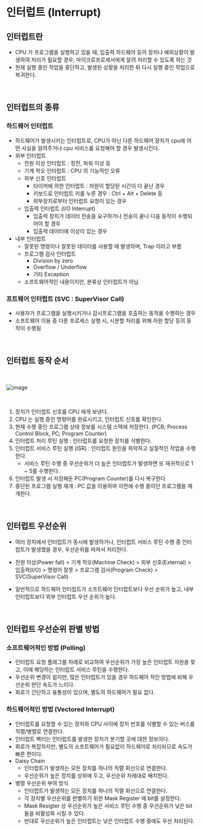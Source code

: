 # 인터럽트 (Interrupt)

## 인터럽트란
+ CPU 가 프로그램을 실행하고 있을 때, 입출력 하드웨어 등의 장치나 예외상황이 발생하여 처리가 필요할 경우, 마이크로프로세서에게 알려 처리할 수 있도록 하는 것
+ 현재 실행 중인 작업을 중단하고, 발생된 상황을 처리한 뒤 다시 실행 중인 작업으로 복귀한다.

<br>

## 인터럽트의 종류

### 하드웨어 인터럽트
+ 하드웨어가 발생시키는 인터럽트로, CPU가 아닌 다른 하드웨어 장치가 cpu에 어떤 사실을 알려주거나 cpu 서비스를 요청해야 할 경우 발생시킨다.
+ 외부 인터럽트
    - 전원 이상 인터럽트 : 정전, 파워 이상 등
    - 기계 착오 인터럽트 : CPU 의 기능적인 오류
    - 외부 신호 인터럽트
        + 타이머에 의한 인터럽트 : 자원이 할당된 시간이 다 끝난 경우
        + 키보드로 인터럽트 키를 누른 경우 : Ctrl + Alt + Delete 등
        + 외부장치로부터 인터럽트 요청이 있는 경우
    - 입출력 인터럽트 (I/O Interrupt)
        + 입출력 장치가 데이터 전송을 요구하거나 전송이 끝나 다음 동작이 수행되어야 할 경우
        + 입출력 데이터에 이상이 있는 경우
+ 내부 인터럽트
    - 잘못된 명령이나 잘못된 데이터를 사용할 때 발생하며, Trap 이라고 부름
    - 프로그램 검사 인터럽트
        + Division by zero
        + Overflow / Underflow
        + 기타 Exception
    - 소프트웨어적인 내용이지만, 분류상 인터럽트가 아님

### 프트웨어 인터럽트 (SVC : SuperVisor Call)
- 사용자가 프로그램을 실행시키거나 감시프로그램을 호출하는 동작을 수행하는 경우
- 소프트웨어 이용 중 다른 프로세스 실행 시, 시분할 처리를 위해 자원 할당 등의 동작이 수행됨

<br>

## 인터럽트 동작 순서

<br>

![image](https://user-images.githubusercontent.com/49611158/146925848-c7d26735-8866-49aa-9eae-1da8b1a6d43a.png)

<br>

1. 장치가 인터럽트 신호를 CPU 에게 보낸다.
2. CPU 는 실행 중인 명령어를 완료시키고, 인터럽트 신호를 확인한다.
3. 현재 수행 중인 프로그램 상태 정보를 시스템 스택에 저장한다. (PCB; Process Control Block, PC; Program Counter)
4. 인터럽트 처리 루틴 실행 : 인터럽트를 요청한 장치를 식별한다.
5. 인터럽트 서비스 루틴 실행 (ISR) : 인터럽트 원인을 파악하고 실질적인 작업을 수행한다.
    + 서비스 루틴 수행 중 우선순위가 더 높은 인터럽트가 발생하면 또 재귀적으로 1 ~ 5를 수행한다.
6. 인터럽트 발생 시 저장해둔 PC(Program Counter)를 다시 복구한다.
7. 중단된 프로그램 실행 재개 : PC 값을 이용하여 이전에 수행 중이던 프로그램을 재개한다. 

<br>

## 인터럽트 우선순위
+ 여러 장치에서 인터럽트가 동시에 발생하거나, 인터럽트 서비스 루틴 수행 중 인터럽트가 발생했을 경우, 우선순위를 따져서 처리한다.

+ 전원 이상(Power fall) > 기계 착오(Machine Check) > 외부 신호(External) > 입출력(I/O) > 명령어 잘못 > 프로그램 검사(Program Check) > SVC(SuperVisor Call)

+ 일반적으로 하드웨어 인터럽트가 소프트웨어 인터럽트보다 우선 순위가 높고, 내부 인터럽트보다 외부 인터럽트 우선 순위가 높다.

<br>

## 인터럽트 우선순위 판별 방법

### 소프트웨어적인 방법 (Polling)
+ 인터럽트 요청 플래그를 차례로 비교하여 우선순위가 가장 높은 인터럽트 자원을 찾고, 이에 해당하는 인터럽트 서비스 루틴을 수행한다.
+ 우선순위 변경이 쉽지만, 많은 인터럽트가 있을 경우 하드웨어 적인 방법에 비해 우선순위 판단 속도가 느리다.
+ 회로가 간단하고 융통성이 있으며, 별도의 하드웨어가 필요 없다.

### 하드웨어적인 방법 (Vectored Interrupt)
+ 인터럽트를 요청할 수 있는 장치와 CPU 사이에 장치 번호를 식별할 수 있는 버스를 직렬/병렬로 연결한다.
+ 인터럽트 벡터는 인터럽트를 발생한 장치가 분기할 곳에 대한 정보이다.
+ 회로가 복잡하지만, 별도의 소프트웨어가 필요없이 하드웨어로 처리되므로 속도가 빠른 편이다.
+ Daisy Chain
    - 인터럽트가 발생하는 모든 장치를 하나의 직렬 회선으로 연결한다.
    - 우선순위가 높은 장치를 상위에 두고, 우선순위 차레대로 배치한다.
+ 병렬 우선순위 부여 방식
    - 인터럽트가 발생하는 모든 장치를 하나의 직렬 회선으로 연결한다.
    - 각 장치별 우선순위를 판별하기 위한 Mask Register 에 bit를 설정한다.
    - Mask Resigter 상 우선순위가 높은 서비스 루틴 수행 중 우선순위가 낮은 bit 들을 비활성화 시킬 수 있다.
    - 반대로 우선순위가 높은 인터럽트는 낮은 인터럽트 수행 중에도 우선 처리된다. 